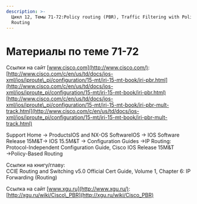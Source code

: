 ```yaml
---
description: >-
  Цикл 12, Темы 71-72:Policy routing (PBR), Traffic Filtering with Policy-Based
  Routing
---
```


# Материалы по теме 71-72

Ссылки на сайт [www.cisco.com](http://www.cisco.com/):  
[http://www.cisco.com/c/en/us/td/docs/ios-xml/ios/iproute\_pi/configuration/15-mt/iri-15-mt-book/iri-pbr.html](http://www.cisco.com/c/en/us/td/docs/ios-xml/ios/iproute_pi/configuration/15-mt/iri-15-mt-book/iri-pbr.html)  
[http://www.cisco.com/c/en/us/td/docs/ios-xml/ios/iproute\_pi/configuration/15-mt/iri-15-mt-book/iri-pbr-mult-track.html](http://www.cisco.com/c/en/us/td/docs/ios-xml/ios/iproute_pi/configuration/15-mt/iri-15-mt-book/iri-pbr-mult-track.html)

Support Home → ProductsIOS and NX-OS SoftwareIOS → IOS Software Release 15M&T→ IOS 15.5M&T → Configuration Guides →IP Routing: Protocol-Independent Configuration Guide, Cisco IOS Release 15M&T →Policy-Based Routing

Ссылки на книгу/главу:  
CCIE Routing and Switching v5.0 Official Cert Guide, Volume 1, Chapter 6: IP Forwarding \(Routing\)

Ссылка на сайт [www.xgu.ru](http://www.xgu.ru/):  
[http://xgu.ru/wiki/Cisco\_PBR](http://xgu.ru/wiki/Cisco_PBR)

